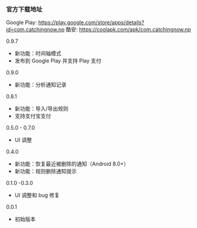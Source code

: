 ### 官方下载地址

Google Play: <https://play.google.com/store/apps/details?id=com.catchingnow.np>
酷安: <https://coolapk.com/apk/com.catchingnow.np>


0.9.7
- 新功能：时间轴模式
- 发布到 Google Play 并支持 Play 支付

0.9.0
- 新功能：分析通知记录

0.8.1
- 新功能：导入/导出规则
- 支持支付宝支付

0.5.0 - 0.7.0
- UI 调整

0.4.0
- 新功能：恢复最近被删除的通知（Android 8.0+）
- 新功能：规则删除通知提示

0.1.0 -0.3.0
- UI 调整和 bug 修复

0.0.1
- 初始版本
